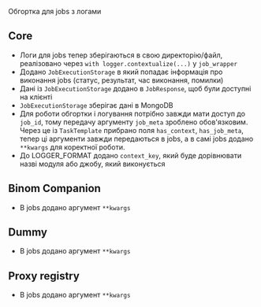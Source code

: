 Обгортка для jobs з логами
## Core

* Логи для jobs тепер зберігаються  в свою директорію/файл, реалізовано через `with logger.contextualize(...)` у `job_wrapper`
* Додано `JobExecutionStorage` в який попадає інформація про виконання jobs (статус, результат, час виконання, помилки)
* Дані із `JobExecutionStorage` додано в `JobResponse`, щоб були доступні на клієнті
* `JobExecutionStorage` зберігає дані в MongoDB
* Для роботи обгортки і логування потрібно завжди мати доступ до `job_id`, тому передачу аргументу `job_meta` зроблено обов'язковим. Через це із `TaskTemplate` прибрано поля `has_context`, `has_job_meta`, тепер ці аргументи завжди передаються в jobs, а в самі jobs додано `**kwargs`  для коректної роботи.
* До LOGGER_FORMAT додано `context_key`, який буде дорівнювати назві модуля або джобу, який виконується

## Binom Companion

* В jobs додано аргумент `**kwargs`

## Dummy

* В jobs додано аргумент `**kwargs`

## Proxy registry

* В jobs додано аргумент `**kwargs`